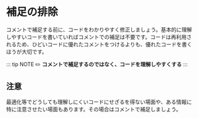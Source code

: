 # 補足の排除
コメントで補足する前に、コードをわかりやすく修正しましょう。基本的に理解しやすいコードを書いていればコメントでの補足は不要です。コードは再利用されるため、ひどいコードに優れたコメントをつけるよりも、優れたコードを書くほうが大切です。

::: tip NOTE
:pencil2: **コメントで補足するのではなく、コードを理解しやすくする**
:::

## 注意
最適化等でどうしても理解しにくいコードにせざるを得ない場面や、ある情報に特に注意させたい場面もあります。その場合はコメントで補足しましょう。
